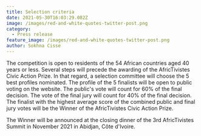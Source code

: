 ```yaml
---
title: Selection criteria
date: 2021-05-30T16:03:29.082Z
image: /images/red-and-white-quotes-twitter-post.png
category:
  - Press release
feature_image: /images/red-and-white-quotes-twitter-post.png
author: Sokhna Cisse
---
```

The competition is open to residents of the 54 African countries aged 40 years or less. Several steps will precede the awarding of the AfricTivistes Civic Action Prize. In that regard, a selection committee will choose the 5 best profiles nominated. The profile of the 5 finalists will be open to public voting on the website. The public's vote will count for 60% of the final decision. The vote of the final jury will count for 40% of the final decision. The finalist with the highest average score of the combined public and final jury votes will be the Winner of the AfricTivistes Civic Action Prize.

The Winner will be announced at the closing dinner of the 3rd AfricTivistes Summit in November 2021 in Abidjan, Côte d'Ivoire.